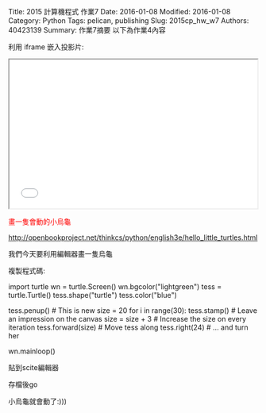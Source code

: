 Title: 2015 計算機程式 作業7
Date: 2016-01-08
Modified: 2016-01-08
Category: Python
Tags: pelican, publishing
Slug: 2015cp_hw_w7
Authors: 40423139
Summary: 作業7摘要
以下為作業4內容

利用 iframe 嵌入投影片:

<iframe src="w7.html" width="500" height="300"></iframe>

<font color=red>畫一隻會動的小烏龜</font>

<font color=blue>http://openbookproject.net/thinkcs/python/english3e/hello_little_turtles.html </font>

我們今天要利用編輯器畫一隻烏龜

複製程式碼:

import turtle
wn = turtle.Screen()
wn.bgcolor("lightgreen")
tess = turtle.Turtle()
tess.shape("turtle")
tess.color("blue")

tess.penup()                # This is new
size = 20
for i in range(30):
   tess.stamp()             # Leave an impression on the canvas
   size = size + 3          # Increase the size on every iteration
   tess.forward(size)       # Move tess along
   tess.right(24)           #  ...  and turn her

wn.mainloop()

貼到scite編輯器

存檔後go

小烏龜就會動了:)))



